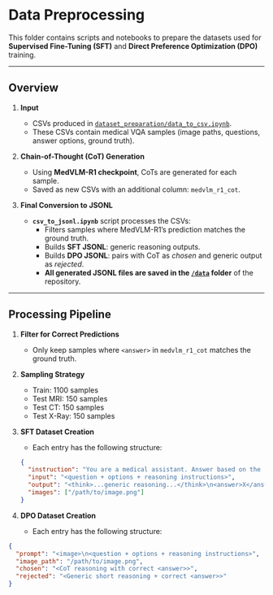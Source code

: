 # Data Preprocessing

This folder contains scripts and notebooks to prepare the datasets used for **Supervised Fine-Tuning (SFT)** and **Direct Preference Optimization (DPO)** training.

---

##  Overview

1. **Input**  
   - CSVs produced in [`dataset_preparation/data_to_csv.ipynb`](../dataset_preparation/).  
   - These CSVs contain medical VQA samples (image paths, questions, answer options, ground truth).

2. **Chain-of-Thought (CoT) Generation**  
   - Using **MedVLM-R1 checkpoint**, CoTs are generated for each sample.  
   - Saved as new CSVs with an additional column: `medvlm_r1_cot`.

3. **Final Conversion to JSONL**  
   - **`csv_to_jsonl.ipynb`** script processes the CSVs:  
     - Filters samples where MedVLM-R1’s prediction matches the ground truth.  
     - Builds **SFT JSONL**: generic reasoning outputs.  
     - Builds **DPO JSONL**: pairs with CoT as *chosen* and generic output as *rejected*.
     - **All generated JSONL files are saved in the [`/data`](../data/) folder** of the repository.
       
---

##  Processing Pipeline

1. **Filter for Correct Predictions**  
   - Only keep samples where `<answer>` in `medvlm_r1_cot` matches the ground truth.

2. **Sampling Strategy**  
   - Train: 1100 samples  
   - Test MRI: 150 samples  
   - Test CT: 150 samples  
   - Test X-Ray: 150 samples  

3. **SFT Dataset Creation**
   - Each entry has the following structure:
   ```json
   {
     "instruction": "You are a medical assistant. Answer based on the image and question.",
     "input": "<question + options + reasoning instructions>",
     "output": "<think>...generic reasoning...</think>\n<answer>X</answer>",
     "images": ["/path/to/image.png"]
   }

 5. **DPO Dataset Creation**
    - Each entry has the following structure:
   ```json
   {
     "prompt": "<image>\n<question + options + reasoning instructions>",
     "image_path": "/path/to/image.png",
     "chosen": "<CoT reasoning with correct <answer>>",
     "rejected": "<Generic short reasoning + correct <answer>>"
   }
